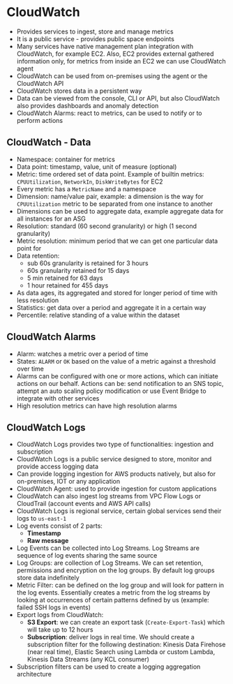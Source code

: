 # CloudWatch

- Provides services to ingest, store and manage metrics
- It is a public service - provides public space endpoints
- Many services have native management plan integration with CloudWatch, for example EC2. Also, EC2 provides external gathered information only, for metrics from inside an EC2 we can use CloudWatch agent
- CloudWatch can be used from on-premises using the agent or the CloudWatch API
- CloudWatch stores data in a persistent way
- Data can be viewed from the console, CLI or API, but also CloudWatch also provides dashboards and anomaly detection
- CloudWatch Alarms: react to metrics, can be used to notify or to perform actions

## CloudWatch - Data

- Namespace: container for metrics
- Data point: timestamp, value, unit of measure (optional)
- Metric: time ordered set of data point. Example of builtin metrics: `CPUUtilization`, `NetworkIn`, `DiskWriteBytes` for EC2
- Every metric has a `MetricName` and a namespace
- Dimension: name/value pair, example: a dimension is the way for `CPUUtilization` metric to be separated from one instance to another
- Dimensions can be used to aggregate data, example aggregate data for all instances for an ASG
- Resolution: standard (60 second granularity) or high (1 second granularity)
- Metric resolution: minimum period that we can get one particular data point for
- Data retention:
    - sub 60s granularity is retained for 3 hours
    - 60s granularity retained for 15 days
    - 5 min retained for 63 days
    - 1 hour retained for 455 days
- As data ages, its aggregated and stored for longer period of time with less resolution
- Statistics: get data over a period and aggregate it in a certain way
- Percentile: relative standing of a value within the dataset

## CloudWatch Alarms

- Alarm: watches a metric over a period of time
- States: `ALARM` or `OK` based on the value of a metric against a threshold over time
- Alarms can be configured with one or more actions, which can initiate actions on our behalf. Actions can be: send notification to an SNS topic, attempt an auto scaling policy modification or use Event Bridge to integrate with other services
- High resolution metrics can have high resolution alarms

## CloudWatch Logs

- CloudWatch Logs provides two type of functionalities: ingestion and subscription
- CloudWatch Logs is a public service designed to store, monitor and provide access logging data
- Can provide logging ingestion for AWS products natively, but also for on-premises, IOT or any application
- CloudWatch Agent: used to provide ingestion for custom applications
- CloudWatch can also ingest log streams from VPC Flow Logs or CloudTrail (account events and AWS API calls)
- CloudWatch Logs is regional service, certain global services send their logs to `us-east-1`
- Log events consist of 2 parts:
    - **Timestamp**
    - **Raw message**
- Log Events can be collected into Log Streams. Log Streams are sequence of log events sharing the same source
- Log Groups: are collection of Log Streams. We can set retention, permissions and encryption on the log groups. By default log groups store data indefinitely
- Metric Filter: can be defined on the log group and will look for pattern in the log events. Essentially creates a metric from the log streams by looking at occurrences of certain patterns defined by us (example: failed SSH logs in events)
- Export logs from CloudWatch:
    - **S3 Export**: we can create an export task (`Create-Export-Task`) which will take up to 12 hours
    - **Subscription**: deliver logs in real time. We should create a subscription filter for the following destination: Kinesis Data Firehose (near real time), Elastic Search using Lambda or custom Lambda, Kinesis Data Streams (any KCL consumer)
- Subscription filters can be used to create a logging aggregation architecture